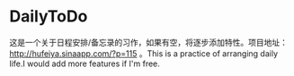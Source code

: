 DailyToDo
=========

这是一个关于日程安排/备忘录的习作，如果有空，将逐步添加特性。项目地址：http://hufeiya.sinaapp.com/?p=115 。This is a practice of arranging daily life.I would add more features if I'm free.

